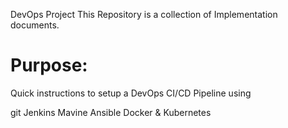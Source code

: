 DevOps Project
This Repository is a collection of Implementation documents.

<H1> Purpose: </H1>
Quick instructions to setup a DevOps CI/CD Pipeline using

git
Jenkins
Mavine
Ansible
Docker &
Kubernetes
